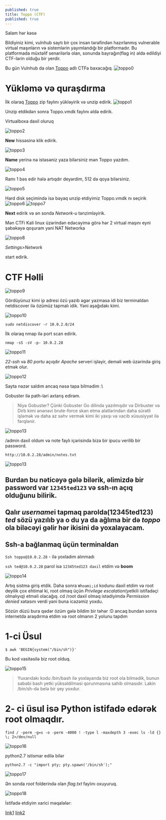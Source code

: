 ```yaml
---
published: true
title: Toppo (CTF)
published: true
---
```

Salam hər kəsə

Bildiyiniz kimi, vulnhub saytı bir çox insan tərəfindən hazırlanmış vulnerable virtual maşınların və sistemlərin yayımlandığı bir platformadır. Bu platformada müxtəlif senarilərlə olan, sonunda bayrağın(flag in) əldə edildiyi CTF-lərin olduğu bir yerdir.

Bu gün Vulnhub da olan [Toppo](https://www.vulnhub.com/entry/wakanda-1,251/) adlı CTFə baxacağıq.
![toppo0]( https://i.imgur.com/MHkEsvb.png)

# Yükləmə və quraşdırma

İlk olaraq [Toppo](https://www.vulnhub.com/entry/toppo-1,245/) zip faylını yükləyirik və unzip edirik.
![toppo1](https://i.imgur.com/X40ZE07.png)

Unzip etdikdən sonra Toppo.vmdk faylını əldə edirik.


Virtualboxa daxil oluruq

![toppo2](https://i.imgur.com/4Aqcufd.png)

**New** hissəsinə klik edirik.

![toppo3](https://i.imgur.com/Ka6WqAl.png)

**Name** yerinə nə istəsəniz yaza bilərsiniz mən Toppo yazdım.

![toppo4](https://i.imgur.com/7up3rIg.png)

Ramı 1 bəs edir hələ artıqdır deyərdim, 512 də qoya bilərsiniz.

![toppo5](https://i.imgur.com/sguBPuN.png)

Hard disk seçimində isə bəyaq unzip etdiyimiz Toppo.vmdk nı seçirik
![toppo6](https://i.imgur.com/XnUIU0h.png)
![toppo7](https://i.imgur.com/IPLtsTo.png)


**Next** edirik və ən sonda *Network-u* tənzimləyirik.

Mən CTFi Kali linux üzərindən edəcəyimə görə hər 2 virtual maşını eyni şəbəkəyə qoşuram yəni NAT Networka

![toppo8](https://i.imgur.com/09SS3X1.png)

*Settings>Network*

start edirik.


# CTF Həlli

![toppo9](https://i.imgur.com/bjULepi.png)

Gördüyünuz kimi ip adresi özü yazıb əgər yazmasa idi biz terminaldan netdiscover ilə özümüz tapmalı idik. Yəni aşağıdakı kimi.

![toppo10](https://i.imgur.com/5unUFXy.png)

`sudo netdiscover -r 10.0.2.0/24`

İlk olaraq nmap ilə port scan edirik.

`nmap -sS -sV -p- 10.0.2.28`

![toppo11](https://i.imgur.com/VrwFIv2.png)

*22-ssh* və *80 portu* açıqdır *Apache* serveri işləyir, deməli web üzərində giriş etmək olur.

![toppo12]( https://i.imgur.com/8zrJ4bq.png)

Sayta nəzər saldım ancaq nəsə tapa bilmədim :\

Gobuster ilə path-lari axtarış edirəm.

>Niyə Gobuster? Çünki Gobuster Go dilində yazılmışdır və Dirbuster və Dirb kimi ənənəvi brute-force skan etmə alətlərindən daha sürətli işləmək və daha az səhv vermək kimi iki yaxşı və vacib xüsusiyyət ilə fərqlənir.

![toppo13]( https://i.imgur.com/CaC7jqj.png)

/admin daxil oldum və note faylı içərisində bizə bir ipucu verilib bir password.

`http://10.0.2.28/admin/notes.txt`

![toppo13](https://i.imgur.com/2CGF8iC.png)

## Burdan bu nəticəyə gələ bilərik, əlimizdə bir password var `12345ted123` və ssh-ın açıq olduğunu bilirik.

## Qalır *username*i tapmaq parolda(12345ted123) *ted* sözü yazılıb ya o du ya da ağlıma bir də *toppo* ola biləcəyi gəlir hər ikisini də yoxalayacam.

## Ssh-a bağlanmaq üçün terminaldan

`Ssh toppo@10.0.2.28` - ilə yoxladım alınmadı

`ssh ted@10.0.2.28` parol isə `12345ted123 daxil` etdim və **boom**

![toppo14](https://i.imgur.com/DgCDtzP.png)

Artıq sistmə giriş etdik.
Daha sonra `Whoami;id` kodunu daxil etdim və root deyilik çox ehtimal ki, root olmaq üçün *Privilege escalation*(yetkili istifadəçi olmalıyıq) etməli olacağıq.
cd /root daxil olmaq istədiyimdə *Permission denied* xətasını verdi yəni buna icazəmiz yoxdu.

Sözün düzü bura qədər özüm gələ bildim bir təhər :D ancaq bundan sonra internetdə araşdırma etdim və root olmanın 2 yolunu tapdım

# 1-ci Üsul

`$ awk 'BEGIN{system("/bin/sh")}'`

Bu kod vasitəsilə biz root olduq.

![toppo15](https://i.imgur.com/w7PTurC.png)

 
>Yuxarıdakı kodu /bin/bash ilə yoxlayanda biz root ola bilmədik, bunun səbəbi bash yetki yüksəldilməsi qorunmasına sahib olmasıdır. Lakin /bin/sh-də belə bir şey yoxdur.

# 2- ci üsul isə Python istifadə edərək root olmaqdır.

`find / -perm -g=s -o -perm -4000 ! -type l -maxdepth 3 -exec ls -ld {} \; 2>/dev/null`

![toppo16](https://i.imgur.com/WMqLQQV.png)

python2.7 istismar edilə bilər

`python2.7 -c "import pty; pty.spawn('/bin/sh');"`

![toppo17](https://i.imgur.com/gzXFV85.png)

Ən sonda *root* folderində olan *flag.txt* faylını oxuyuruq.

![toppo18]( https://i.imgur.com/aTZLUyc.png)


İstifadə etdiyim xarici məqalələr:

[link1](https://blog.g0tmi1k.com/2011/08/basic-linux-privilege-escalation/)
[link2](https://infosecwriteups.com/vulnhub-toppo-writeup-1ac541bf185a)
